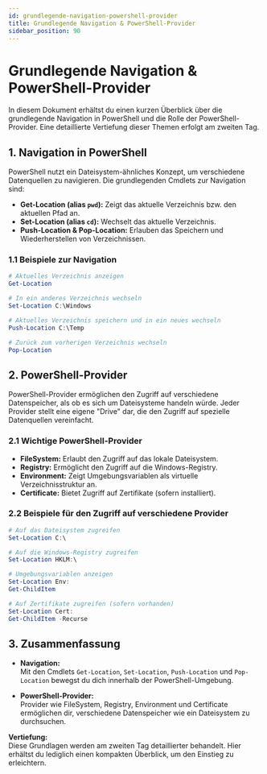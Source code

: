 ```yaml
---
id: grundlegende-navigation-powershell-provider
title: Grundlegende Navigation & PowerShell-Provider
sidebar_position: 90
---
```


# Grundlegende Navigation & PowerShell-Provider

In diesem Dokument erhältst du einen kurzen Überblick über die grundlegende Navigation in PowerShell und die Rolle der PowerShell-Provider. Eine detaillierte Vertiefung dieser Themen erfolgt am zweiten Tag.

## 1. Navigation in PowerShell

PowerShell nutzt ein Dateisystem-ähnliches Konzept, um verschiedene Datenquellen zu navigieren. Die grundlegenden Cmdlets zur Navigation sind:

- **Get-Location (alias `pwd`):** Zeigt das aktuelle Verzeichnis bzw. den aktuellen Pfad an.
- **Set-Location (alias `cd`):** Wechselt das aktuelle Verzeichnis.
- **Push-Location & Pop-Location:** Erlauben das Speichern und Wiederherstellen von Verzeichnissen.

### 1.1 Beispiele zur Navigation

```powershell
# Aktuelles Verzeichnis anzeigen
Get-Location

# In ein anderes Verzeichnis wechseln
Set-Location C:\Windows

# Aktuelles Verzeichnis speichern und in ein neues wechseln
Push-Location C:\Temp

# Zurück zum vorherigen Verzeichnis wechseln
Pop-Location
```

## 2. PowerShell-Provider

PowerShell-Provider ermöglichen den Zugriff auf verschiedene Datenspeicher, als ob es sich um Dateisysteme handeln würde. Jeder Provider stellt eine eigene "Drive" dar, die den Zugriff auf spezielle Datenquellen vereinfacht.

### 2.1 Wichtige PowerShell-Provider

- **FileSystem:** Erlaubt den Zugriff auf das lokale Dateisystem.
- **Registry:** Ermöglicht den Zugriff auf die Windows-Registry.
- **Environment:** Zeigt Umgebungsvariablen als virtuelle Verzeichnisstruktur an.
- **Certificate:** Bietet Zugriff auf Zertifikate (sofern installiert).

### 2.2 Beispiele für den Zugriff auf verschiedene Provider

```powershell
# Auf das Dateisystem zugreifen
Set-Location C:\

# Auf die Windows-Registry zugreifen
Set-Location HKLM:\

# Umgebungsvariablen anzeigen
Set-Location Env:
Get-ChildItem

# Auf Zertifikate zugreifen (sofern vorhanden)
Set-Location Cert:
Get-ChildItem -Recurse
```

## 3. Zusammenfassung

- **Navigation:**  
  Mit den Cmdlets `Get-Location`, `Set-Location`, `Push-Location` und `Pop-Location` bewegst du dich innerhalb der PowerShell-Umgebung.

- **PowerShell-Provider:**  
  Provider wie FileSystem, Registry, Environment und Certificate ermöglichen dir, verschiedene Datenspeicher wie ein Dateisystem zu durchsuchen.

**Vertiefung:**  
Diese Grundlagen werden am zweiten Tag detaillierter behandelt. Hier erhältst du lediglich einen kompakten Überblick, um den Einstieg zu erleichtern.
